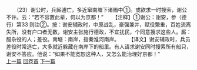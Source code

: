 　　（23）谢公时，兵厮逋亡，多近窜南塘下诸贿中①。或欲求一时搜索，谢公不许。云：“若不容置此辈，何以为京都！”
　　【注释】①谢公：谢安，参（德行）第33 则注②。按：谢安辅政时，中原战乱，豪强兼并，赋役繁重，百姓流离失所，没有户口者无数，谢安主张施行德政，不宜扰民，个同意搜求这些人。厮：服杂役的人；差役。南塘：南岸，指秦淮河南岸。
　　【译文】谢安辅政时，兵员差役时常逃亡，大多就近躲藏在南岸下的船里。有人请求谢安同时搜索所有船只，谢安不答应。他说：“如果不能宽恕这种人，又怎么能治理好京都！”
<br>[上一篇](03_22) [回卷首](03_00) [下一篇](03_24)
